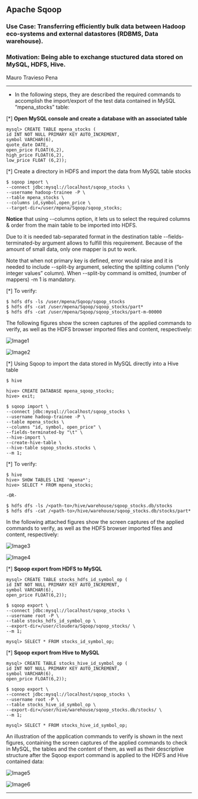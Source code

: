 ## Apache Sqoop
### Use Case: Transferring efficiently bulk data between Hadoop eco-systems and external datastores (RDBMS, Data warehouse). 
### Motivation: Being able to exchange stuctured data stored on MySQL, HDFS, Hive.  

Mauro Travieso Pena

---
* In the following steps, they are described the required commands to accomplish the import/export of the test data contained in MySQL “mpena_stocks” table:

[*] **Open MySQL console and create a database with an associated table**
```
mysql> CREATE TABLE mpena_stocks (
id INT NOT NULL PRIMARY KEY AUTO_INCREMENT,
symbol VARCHAR(6),
quote_date DATE,
open_price FLOAT(6,2),
high_price FLOAT(6,2),
low_price FLOAT (6,2));
```

[*] Create a directory in HDFS and import the data from MySQL table stocks
```
$ sqoop import \
--connect jdbc:mysql://localhost/sqoop_stocks \
--username hadoop-trainee -P \
--table mpena_stocks \
--columns id,symbol,open_price \
--target-dir=/user/mpena/Sqoop/sqoop_stocks;
```

**Notice** that using --columns option, it lets us to select the required columns & order from the main table to be imported into HDFS. 

Due to it is needed tab-separated format in the destination table --fields-terminated-by argument allows to fulfill this requirement. Because of the amount of small data, only one mapper is put to work. 

Note that when not primary key is defined, error would raise and it is needed to include --split-by argument, selecting the splitting column (“only integer values” column). When --split-by command is omitted, (number of mappers) -m 1 is mandatory. 

[*] To verify:
```
$ hdfs dfs -ls /user/mpena/Sqoop/sqoop_stocks
$ hdfs dfs -cat /user/mpena/Sqoop/sqoop_stocks/part*
$ hdfs dfs -cat /user/mpena/Sqoop/sqoop_stocks/part-m-00000
```

The following figures show the screen captures of the applied commands to verify, as well as the HDFS browser imported files and content, respectively:

![Image1](./Images/1.png)

![Image2](./Images/2.png)

[*] Using Sqoop to import the data stored in MySQL directly into a Hive table
```
$ hive
```
```
hive> CREATE DATABASE mpena_sqoop_stocks;
hive> exit;
```
```
$ sqoop import \
--connect jdbc:mysql://localhost/sqoop_stocks \
--username hadoop-trainee -P \
--table mpena_stocks \
--columns "id, symbol, open_price" \
--fields-terminated-by "\t" \
--hive-import \
--create-hive-table \
--hive-table sqoop_stocks.stocks \
--m 1;
```

[*] To verify:
```
$ hive
hive> SHOW TABLES LIKE 'mpena*';
hive> SELECT * FROM mpena_stocks;

-OR-

$ hdfs dfs -ls /<path-to>/hive/warehouse/sqoop_stocks.db/stocks
$ hdfs dfs -cat /<path-to>/hive/warehouse/sqoop_stocks.db/stocks/part*
```

In the following attached figures show the screen captures of the applied commands to verify, as well as the HDFS browser imported files and content, respectively:

![Image3](./Images/3.png)

![Image4](./Images/4.png)

[*] **Sqoop export from HDFS to MySQL**
```
mysql> CREATE TABLE stocks_hdfs_id_symbol_op (
id INT NOT NULL PRIMARY KEY AUTO_INCREMENT,
symbol VARCHAR(6),
open_price FLOAT(6,2));
```
```
$ sqoop export \
--connect jdbc:mysql://localhost/sqoop_stocks \
--username root -P \
--table stocks_hdfs_id_symbol_op \
--export-dir=/user/cloudera/Sqoop/sqoop_stocks/ \
--m 1;
```
```
mysql> SELECT * FROM stocks_id_symbol_op;
```

[*] **Sqoop export from Hive to MySQL**
```
mysql> CREATE TABLE stocks_hive_id_symbol_op (
id INT NOT NULL PRIMARY KEY AUTO_INCREMENT,
symbol VARCHAR(6),
open_price FLOAT(6,2));
```
```
$ sqoop export \
--connect jdbc:mysql://localhost/sqoop_stocks \
--username root -P \
--table stocks_hive_id_symbol_op \
--export-dir=/user/hive/warehouse/sqoop_stocks.db/stocks/ \
--m 1;
```
```
mysql> SELECT * FROM stocks_hive_id_symbol_op;
```

An illustration of the application commands to verify is shown in the next figures, containing the screen captures of the applied commands to check in MySQL, the tables and the content of them, as well as their descriptive structure after the Sqoop export command is applied to the HDFS and Hive contained data:

![Image5](./Images/5.png)

![Image6](./Images/6.png)

---